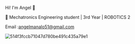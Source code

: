  Hi! I'm Angel 👋

🔭 Mechatronics Engineering student | 3rd Year | ROBOTICS 2

Email :angelmanalo51@gmail.com

![514f3fccb71047d780be491c435a79e1](https://github.com/manaloanghell/manaloanghell/assets/157549014/e2ab85a8-7374-4997-b139-e97fba086db3)


